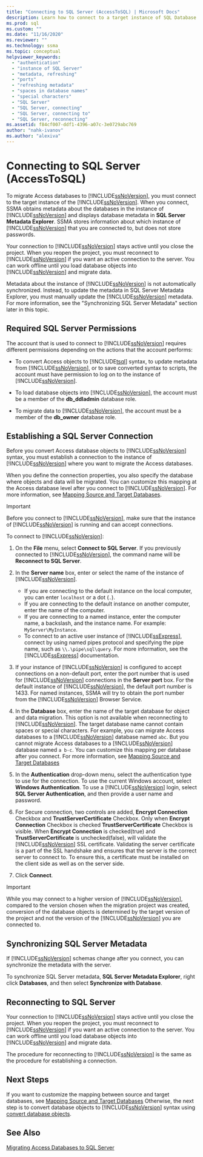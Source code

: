 ```yaml
---
title: "Connecting to SQL Server (AccessToSQL) | Microsoft Docs"
description: Learn how to connect to a target instance of SQL Database to migrate Access databases. SSMA obtains metadata about databases in SQL Database.
ms.prod: sql
ms.custom: ""
ms.date: "11/16/2020"
ms.reviewer: ""
ms.technology: ssma
ms.topic: conceptual
helpviewer_keywords: 
  - "authentication"
  - "instance of SQL Server"
  - "metadata, refreshing"
  - "ports"
  - "refreshing metadata"
  - "spaces in database names"
  - "special characters"
  - "SQL Server"
  - "SQL Server, connecting"
  - "SQL Server, connecting to"
  - "SQL Server, reconnecting"
ms.assetid: f84cf007-ddf1-4396-a07c-3e0729abc769
author: "nahk-ivanov"
ms.author: "alexiva"
---
```


# Connecting to SQL Server (AccessToSQL)

To migrate Access databases to [!INCLUDE[ssNoVersion](../../includes/ssnoversion-md.md)], you must connect to the target instance of the [!INCLUDE[ssNoVersion](../../includes/ssnoversion-md.md)]. When you connect, SSMA obtains metadata about the databases in the instance of [!INCLUDE[ssNoVersion](../../includes/ssnoversion-md.md)] and displays database metadata in **SQL Server Metadata Explorer**. SSMA stores information about which instance of [!INCLUDE[ssNoVersion](../../includes/ssnoversion-md.md)] that you are connected to, but does not store passwords.

Your connection to [!INCLUDE[ssNoVersion](../../includes/ssnoversion-md.md)] stays active until you close the project. When you reopen the project, you must reconnect to [!INCLUDE[ssNoVersion](../../includes/ssnoversion-md.md)] if you want an active connection to the server. You can work offline until you load database objects into [!INCLUDE[ssNoVersion](../../includes/ssnoversion-md.md)] and migrate data.

Metadata about the instance of [!INCLUDE[ssNoVersion](../../includes/ssnoversion-md.md)] is not automatically synchronized. Instead, to update the metadata in SQL Server Metadata Explorer, you must manually update the [!INCLUDE[ssNoVersion](../../includes/ssnoversion-md.md)] metadata. For more information, see the "Synchronizing SQL Server Metadata" section later in this topic.

## Required SQL Server Permissions

The account that is used to connect to [!INCLUDE[ssNoVersion](../../includes/ssnoversion-md.md)] requires different permissions depending on the actions that the account performs:

- To convert Access objects to [!INCLUDE[tsql](../../includes/tsql-md.md)] syntax, to update metadata from [!INCLUDE[ssNoVersion](../../includes/ssnoversion-md.md)], or to save converted syntax to scripts, the account must have permission to log on to the instance of [!INCLUDE[ssNoVersion](../../includes/ssnoversion-md.md)].

- To load database objects into [!INCLUDE[ssNoVersion](../../includes/ssnoversion-md.md)], the account must be a member of the **db_ddladmin** database role.

- To migrate data to [!INCLUDE[ssNoVersion](../../includes/ssnoversion-md.md)], the account must be a member of the **db_owner** database role.

## Establishing a SQL Server Connection

Before you convert Access database objects to [!INCLUDE[ssNoVersion](../../includes/ssnoversion-md.md)] syntax, you must establish a connection to the instance of [!INCLUDE[ssNoVersion](../../includes/ssnoversion-md.md)] where you want to migrate the Access databases.

When you define the connection properties, you also specify the database where objects and data will be migrated. You can customize this mapping at the Access database level after you connect to [!INCLUDE[ssNoVersion](../../includes/ssnoversion-md.md)]. For more information, see [Mapping Source and Target Databases](mapping-source-and-target-databases-accesstosql.md).

> [!IMPORTANT]
> Before you connect to [!INCLUDE[ssNoVersion](../../includes/ssnoversion-md.md)], make sure that the instance of [!INCLUDE[ssNoVersion](../../includes/ssnoversion-md.md)] is running and can accept connections.

To connect to [!INCLUDE[ssNoVersion](../../includes/ssnoversion-md.md)]:

1. On the **File** menu, select **Connect to SQL Server**.
   If you previously connected to [!INCLUDE[ssNoVersion](../../includes/ssnoversion-md.md)], the command name will be **Reconnect to SQL Server**.

2. In the **Server name** box, enter or select the name of the instance of [!INCLUDE[ssNoVersion](../../includes/ssnoversion-md.md)].
   - If you are connecting to the default instance on the local computer, you can enter `localhost` or a dot (`.`).
   - If you are connecting to the default instance on another computer, enter the name of the computer.
   - If you are connecting to a named instance, enter the computer name, a backslash, and the instance name. For example: `MyServer\MyInstance`.
   - To connect to an active user instance of [!INCLUDE[ssExpress](../../includes/ssexpress_md.md)], connect by using named pipes protocol and specifying the pipe name, such as `\\.\pipe\sql\query`. For more information, see the [!INCLUDE[ssExpress](../../includes/ssexpress_md.md)] documentation.

3. If your instance of [!INCLUDE[ssNoVersion](../../includes/ssnoversion-md.md)] is configured to accept connections on a non-default port, enter the port number that is used for [!INCLUDE[ssNoVersion](../../includes/ssnoversion-md.md)] connections in the **Server port** box. For the default instance of [!INCLUDE[ssNoVersion](../../includes/ssnoversion-md.md)], the default port number is 1433. For named instances, SSMA will try to obtain the port number from the [!INCLUDE[ssNoVersion](../../includes/ssnoversion-md.md)] Browser Service.

4. In the **Database** box, enter the name of the target database for object and data migration.
   This option is not available when reconnecting to [!INCLUDE[ssNoVersion](../../includes/ssnoversion-md.md)].
   The target database name cannot contain spaces or special characters. For example, you can migrate Access databases to a [!INCLUDE[ssNoVersion](../../includes/ssnoversion-md.md)] database named `abc`. But you cannot migrate Access databases to a [!INCLUDE[ssNoVersion](../../includes/ssnoversion-md.md)] database named `a b-c`.
   You can customize this mapping per database after you connect. For more information, see [Mapping Source and Target Databases](mapping-source-and-target-databases-accesstosql.md)

5. In the **Authentication** drop-down menu, select the authentication type to use for the connection. To use the current Windows account, select **Windows Authentication**. To use a [!INCLUDE[ssNoVersion](../../includes/ssnoversion-md.md)] login, select **SQL Server Authentication**, and then provide a user name and password.

6. For Secure connection, two controls are added, **Encrypt Connection** Checkbox and **TrustServerCertificate** Checkbox. Only when **Encrypt Connection** Checkbox is checked **TrustServerCertificate** Checkbox is visible. When **Encrypt Connection** is checked(true) and **TrustServerCertificate** is unchecked(false), will validate the [!INCLUDE[ssNoVersion](../../includes/ssnoversion-md.md)] SSL certificate. Validating the server certificate is a part of the SSL handshake and ensures that the server is the correct server to connect to. To ensure this, a certificate must be installed on the client side as well as on the server side.

7. Click **Connect**.

> [!IMPORTANT]
> While you may connect to a higher version of [!INCLUDE[ssNoVersion](../../includes/ssnoversion-md.md)], compared to the version chosen when the migration project was created, conversion of the database objects is determined by the target version of the project and not the version of the [!INCLUDE[ssNoVersion](../../includes/ssnoversion-md.md)] you are connected to.

## Synchronizing SQL Server Metadata

If [!INCLUDE[ssNoVersion](../../includes/ssnoversion-md.md)] schemas change after you connect, you can synchronize the metadata with the server.

To synchronize SQL Server metadata, **SQL Server Metadata Explorer**, right click **Databases**, and then select **Synchronize with Database**.

## Reconnecting to SQL Server

Your connection to [!INCLUDE[ssNoVersion](../../includes/ssnoversion-md.md)] stays active until you close the project. When you reopen the project, you must reconnect to [!INCLUDE[ssNoVersion](../../includes/ssnoversion-md.md)] if you want an active connection to the server. You can work offline until you load database objects into [!INCLUDE[ssNoVersion](../../includes/ssnoversion-md.md)] and migrate data.

The procedure for reconnecting to [!INCLUDE[ssNoVersion](../../includes/ssnoversion-md.md)] is the same as the procedure for establishing a connection.

## Next Steps

If you want to customize the mapping between source and target databases, see [Mapping Source and Target Databases](mapping-source-and-target-databases-accesstosql.md) Otherwise, the next step is to convert database objects to [!INCLUDE[ssNoVersion](../../includes/ssnoversion-md.md)] syntax using [convert database objects](converting-access-database-objects-accesstosql.md).

## See Also

[Migrating Access Databases to SQL Server](migrating-access-databases-to-sql-server-azure-sql-db-accesstosql.md)
